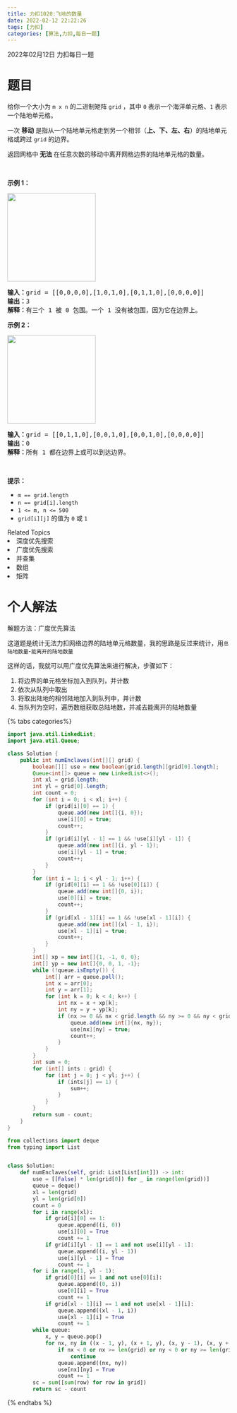 ```yaml
---
title: 力扣1020:飞地的数量
date: 2022-02-12 22:22:26
tags: [力扣]
categories: [算法,力扣,每日一题]
---
```

2022年02月12日 力扣每日一题

# 题目
<p>给你一个大小为 <code>m x n</code> 的二进制矩阵 <code>grid</code> ，其中 <code>0</code> 表示一个海洋单元格、<code>1</code> 表示一个陆地单元格。</p>

<p>一次 <strong>移动</strong> 是指从一个陆地单元格走到另一个相邻（<strong>上、下、左、右</strong>）的陆地单元格或跨过 <code>grid</code> 的边界。</p>

<p>返回网格中<strong> 无法 </strong>在任意次数的移动中离开网格边界的陆地单元格的数量。</p>

<p>&nbsp;</p>

<p><strong>示例 1：</strong></p>
<img alt="" src="https://assets.leetcode.com/uploads/2021/02/18/enclaves1.jpg" style="height: 200px; width: 200px;" />
<pre>
<strong>输入：</strong>grid = [[0,0,0,0],[1,0,1,0],[0,1,1,0],[0,0,0,0]]
<strong>输出：</strong>3
<strong>解释：</strong>有三个 1 被 0 包围。一个 1 没有被包围，因为它在边界上。
</pre>

<p><strong>示例 2：</strong></p>
<img alt="" src="https://assets.leetcode.com/uploads/2021/02/18/enclaves2.jpg" style="height: 200px; width: 200px;" />
<pre>
<strong>输入：</strong>grid = [[0,1,1,0],[0,0,1,0],[0,0,1,0],[0,0,0,0]]
<strong>输出：</strong>0
<strong>解释：</strong>所有 1 都在边界上或可以到达边界。
</pre>

<p>&nbsp;</p>

<p><strong>提示：</strong></p>

<ul>
	<li><code>m == grid.length</code></li>
	<li><code>n == grid[i].length</code></li>
	<li><code>1 &lt;= m, n &lt;= 500</code></li>
	<li><code>grid[i][j]</code> 的值为 <code>0</code> 或 <code>1</code></li>
</ul>
<div><div>Related Topics</div><div><li>深度优先搜索</li><li>广度优先搜索</li><li>并查集</li><li>数组</li><li>矩阵</li></div></div>

# 个人解法

解题方法：广度优先算法

这道题是统计无法力扣网络边界的陆地单元格数量，我的思路是反过来统计，用`总陆地数量`-`能离开的陆地数量`

这样的话，我就可以用广度优先算法来进行解决，步骤如下：

1. 将边界的单元格坐标加入到队列，并计数
2. 依次从队列中取出
3. 将取出陆地的相邻陆地加入到队列中，并计数
4. 当队列为空时，遍历数组获取总陆地数，并减去能离开的陆地数量

{% tabs categories%}
<!-- tab Java -->
```java
import java.util.LinkedList;
import java.util.Queue;

class Solution {
    public int numEnclaves(int[][] grid) {
        boolean[][] use = new boolean[grid.length][grid[0].length];
        Queue<int[]> queue = new LinkedList<>();
        int xl = grid.length;
        int yl = grid[0].length;
        int count = 0;
        for (int i = 0; i < xl; i++) {
            if (grid[i][0] == 1) {
                queue.add(new int[]{i, 0});
                use[i][0] = true;
                count++;
            }
            if (grid[i][yl - 1] == 1 && !use[i][yl - 1]) {
                queue.add(new int[]{i, yl - 1});
                use[i][yl - 1] = true;
                count++;
            }
        }
        for (int i = 1; i < yl - 1; i++) {
            if (grid[0][i] == 1 && !use[0][i]) {
                queue.add(new int[]{0, i});
                use[0][i] = true;
                count++;
            }
            if (grid[xl - 1][i] == 1 && !use[xl - 1][i]) {
                queue.add(new int[]{xl - 1, i});
                use[xl - 1][i] = true;
                count++;
            }
        }
        int[] xp = new int[]{1, -1, 0, 0};
        int[] yp = new int[]{0, 0, 1, -1};
        while (!queue.isEmpty()) {
            int[] arr = queue.poll();
            int x = arr[0];
            int y = arr[1];
            for (int k = 0; k < 4; k++) {
                int nx = x + xp[k];
                int ny = y + yp[k];
                if (nx >= 0 && nx < grid.length && ny >= 0 && ny < grid[0].length && grid[nx][ny] == 1 && !use[nx][ny]) {
                    queue.add(new int[]{nx, ny});
                    use[nx][ny] = true;
                    count++;
                }
            }
        }
        int sum = 0;
        for (int[] ints : grid) {
            for (int j = 0; j < yl; j++) {
                if (ints[j] == 1) {
                    sum++;
                }
            }
        }
        return sum - count;
    }
}
```
<!-- endtab -->

<!-- tab Python3 -->
```python
from collections import deque
from typing import List


class Solution:
    def numEnclaves(self, grid: List[List[int]]) -> int:
        use = [[False] * len(grid[0]) for _ in range(len(grid))]
        queue = deque()
        xl = len(grid)
        yl = len(grid[0])
        count = 0
        for i in range(xl):
            if grid[i][0] == 1:
                queue.append((i, 0))
                use[i][0] = True
                count += 1
            if grid[i][yl - 1] == 1 and not use[i][yl - 1]:
                queue.append((i, yl - 1))
                use[i][yl - 1] = True
                count += 1
        for i in range(1, yl - 1):
            if grid[0][i] == 1 and not use[0][i]:
                queue.append((0, i))
                use[0][i] = True
                count += 1
            if grid[xl - 1][i] == 1 and not use[xl - 1][i]:
                queue.append((xl - 1, i))
                use[xl - 1][i] = True
                count += 1
        while queue:
            x, y = queue.pop()
            for nx, ny in ((x - 1, y), (x + 1, y), (x, y - 1), (x, y + 1)):
                if nx < 0 or nx >= len(grid) or ny < 0 or ny >= len(grid[0]) or grid[nx][ny] == 0 or use[nx][ny]:
                    continue
                queue.append((nx, ny))
                use[nx][ny] = True
                count += 1
        sc = sum([sum(row) for row in grid])
        return sc - count
```
<!-- endtab -->
{% endtabs %}
